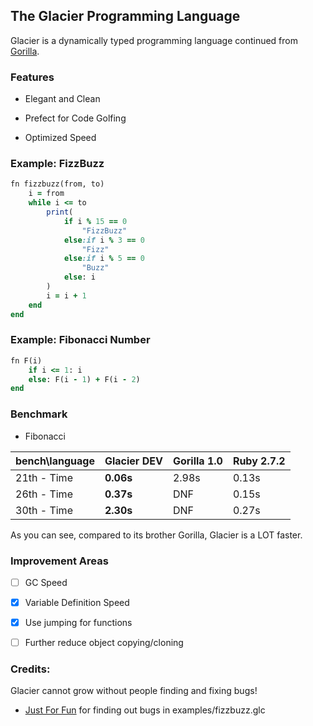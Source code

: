 ## The Glacier Programming Language

Glacier is a dynamically typed programming language continued from [Gorilla](https://github.com/SnowballSH/Gorilla).

### Features

- Elegant and Clean

- Prefect for Code Golfing

- Optimized Speed

### Example: FizzBuzz

```ruby
fn fizzbuzz(from, to)
    i = from
    while i <= to
        print(
            if i % 15 == 0
                "FizzBuzz"
            else:if i % 3 == 0
                "Fizz"
            else:if i % 5 == 0
                "Buzz"
            else: i
        )
        i = i + 1
    end
end
```

### Example: Fibonacci Number

```ruby
fn F(i)
    if i <= 1: i
    else: F(i - 1) + F(i - 2)
end
```

### Benchmark

- Fibonacci

| bench\language | **Glacier DEV** | Gorilla 1.0 | Ruby 2.7.2 |
|----------------|-----------------|-------------|------------|
| 21th - Time    | **0.06s**       | 2.98s       | 0.13s      |
| 26th - Time    | **0.37s**       | DNF         | 0.15s      |
| 30th - Time    | **2.30s**       | DNF         | 0.27s      |

As you can see, compared to its brother Gorilla, Glacier is a LOT faster.

### Improvement Areas

- [ ] GC Speed

- [x] Variable Definition Speed

- [x] Use jumping for functions

- [ ] Further reduce object copying/cloning

### Credits:

Glacier cannot grow without people finding and fixing bugs!

- [Just For Fun](https://github.com/techguy940) for finding out bugs in examples/fizzbuzz.glc
